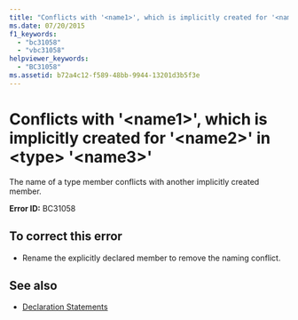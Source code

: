 ```yaml
---
title: "Conflicts with '<name1>', which is implicitly created for '<name2>' in <type> '<name3>'"
ms.date: 07/20/2015
f1_keywords: 
  - "bc31058"
  - "vbc31058"
helpviewer_keywords: 
  - "BC31058"
ms.assetid: b72a4c12-f589-48bb-9944-13201d3b5f3e
---
```

# Conflicts with '\<name1>', which is implicitly created for '\<name2>' in \<type> '\<name3>'
The name of a type member conflicts with another implicitly created member.  
  
 **Error ID:** BC31058  
  
## To correct this error  
  
- Rename the explicitly declared member to remove the naming conflict.  
  
## See also

- [Declaration Statements](~/docs/visual-basic/programming-guide/language-features/statements.md#declaration-statements)
